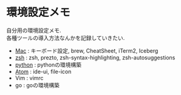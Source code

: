 # 環境設定メモ

自分用の環境設定メモ.  
各種ツールの導入方法なんかを記録していきたい.

- [Mac](mac.md) : キーボード設定, brew, CheatSheet, iTerm2, Iceberg
- [zsh](zsh.md) : zsh, prezto, zsh-syntax-highlighting, zsh-autosuggestions
- [python](python.md) : pythonの環境構築
- [Atom](atom.md) : ide-ui, file-icon
- Vim : vimrc
- go : goの環境構築
